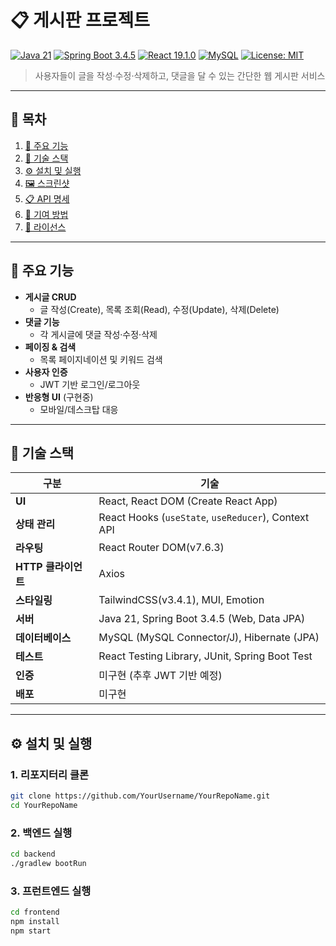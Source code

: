 # 📋 게시판 프로젝트

[![Java 21](https://img.shields.io/badge/Java-21-blue)](https://www.oracle.com/java/)
[![Spring Boot 3.4.5](https://img.shields.io/badge/Spring%20Boot-3.4.5-brightgreen)](https://spring.io/projects/spring-boot)
[![React 19.1.0](https://img.shields.io/badge/React-19.1.0-blue)](https://reactjs.org/)
[![MySQL](https://img.shields.io/badge/MySQL-8.0-orange)](https://www.mysql.com/)
[![License: MIT](https://img.shields.io/badge/License-MIT-yellow.svg)](./LICENSE)

> 사용자들이 글을 작성·수정·삭제하고, 댓글을 달 수 있는 간단한 웹 게시판 서비스

---

## 📑 목차

1. [🚀 주요 기능](#-주요-기능)  
2. [🧰 기술 스택](#-기술-스택)  
3. [⚙️ 설치 및 실행](#️-설치-및-실행)  
4. [🖼️ 스크린샷](#️-스크린샷)  
5. [📋 API 명세](#️-api-명세)  
6. [🤝 기여 방법](#-기여-방법)  
7. [📄 라이선스](#-라이선스)  

---

## 🚀 주요 기능

- **게시글 CRUD** 
  - 글 작성(Create), 목록 조회(Read), 수정(Update), 삭제(Delete)
- **댓글 기능** 
  - 각 게시글에 댓글 작성·수정·삭제
- **페이징 & 검색**
  - 목록 페이지네이션 및 키워드 검색
- **사용자 인증**
  - JWT 기반 로그인/로그아웃
- **반응형 UI** (구현중)  
  - 모바일/데스크탑 대응

---

## 🧰 기술 스택

| 구분            | 기술                                                         |
| -------------- | ------------------------------------------------------------ |
| **UI**         | React, React DOM (Create React App)                          |
| **상태 관리**   | React Hooks (`useState`, `useReducer`), Context API          |
| **라우팅**      | React Router DOM(v7.6.3)                                      |
| **HTTP 클라이언트** | Axios                                                      |
| **스타일링**     | TailwindCSS(v3.4.1), MUI, Emotion                            |
| **서버**        | Java 21, Spring Boot 3.4.5 (Web, Data JPA)                   |
| **데이터베이스** | MySQL (MySQL Connector/J), Hibernate (JPA)                   |
| **테스트**      | React Testing Library, JUnit, Spring Boot Test               |
| **인증**        | 미구현 (추후 JWT 기반 예정)                                       |
| **배포**        | 미구현                                                       |

---

## ⚙️ 설치 및 실행


### 1. 리포지터리 클론
```bash
git clone https://github.com/YourUsername/YourRepoName.git
cd YourRepoName
```

### 2. 백엔드 실행
```bash
cd backend
./gradlew bootRun
```

### 3. 프런트엔드 실행
```bash
cd frontend
npm install
npm start
```